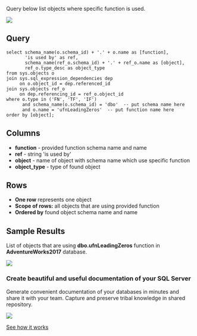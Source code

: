 Query below list objects where specific function is used.

[![](https://dataedo.com/asset/img/markdown/docs/test-article/3187eed29ce5b9127613e8a72fc11156.png)](https://dataedo.com/blog/confused-when-trying-to-work-with-databases?cta=kb-query-confused)

## Query

```
select schema_name(o.schema_id) + '.' + o.name as [function],
       'is used by' as ref,
       schema_name(ref_o.schema_id) + '.' + ref_o.name as [object],
       ref_o.type_desc as object_type
from sys.objects o
join sys.sql_expression_dependencies dep
     on o.object_id = dep.referenced_id
join sys.objects ref_o
     on dep.referencing_id = ref_o.object_id
where o.type in ('FN', 'TF', 'IF')
      and schema_name(o.schema_id) = 'dbo'  -- put schema name here
      and o.name = 'ufnLeadingZeros'  -- put function name here
order by [object];
```

## Columns

-   **function** - provided function schema name and name
-   **ref** - string 'is used by'
-   **object** - name of object with schema name which use specific function
-   **object\_type** - type of found object

## Rows

-   **One row** represents one object
-   **Scope of rows:** all objects that are using provided function
-   **Ordered by** found object schema name and name

## Sample Results

List of objects that are using **dbo.ufnLeadingZeros** function in **AdventureWorks2017** database.

![](https://dataedo.com/asset/img/kb/query/sql-server/find_where_function_used.png)

### Create beautiful and useful documentation of your SQL Server

Generate convenient documentation of your databases in minutes and share it with your team. Capture and preserve tribal knowledge in shared repository.

[![](https://dataedo.com/asset/img/markdown/docs/test-article/30c11fa4b210f11740f56e85ca8bf9c6.gif)](https://demo.dataedo.com/)

[See how it works](https://demo.dataedo.com/)